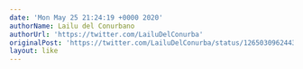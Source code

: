```yaml
---
date: 'Mon May 25 21:24:19 +0000 2020'
authorName: Lailu del Conurbano
authorUrl: 'https://twitter.com/LailuDelConurba'
originalPost: 'https://twitter.com/LailuDelConurba/status/1265030962443935745'
layout: like
---
```

